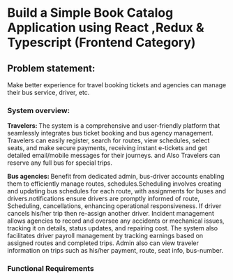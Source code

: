 # Build a Simple Book Catalog Application using React ,Redux & Typescript (Frontend Category)

## Problem statement:

Make better experience for travel booking tickets and agencies can manage their bus service, driver, etc.

### System overview:

<strong>Travelers: </strong>The system is a comprehensive and user-friendly platform that seamlessly integrates bus ticket booking and bus agency management. Travelers can easily register, search for routes, view schedules, select seats, and make secure payments, receiving instant e-tickets and get detailed email/mobile messages for their journeys. and Also Travelers can reserve any full bus for special trips.

<strong>Bus agencies: </strong>Benefit from dedicated admin, bus-driver accounts enabling them to efficiently manage routes, schedules.Scheduling involves creating and updating bus schedules for each route, with assignments for buses and drivers.notifications ensure drivers are promptly informed of route, Scheduling, cancellations, enhancing operational responsiveness. If driver cancels his/her trip then re-assign another driver.
Incident management allows agencies to record and oversee any accidents or mechanical issues, tracking it on details, status updates, and repairing cost. The system also facilitates driver payroll management by tracking earnings based on assigned routes and completed trips.
Admin also can view traveler information on trips such as his/her payment, route, seat info, bus-number.

### Functional Requirements
